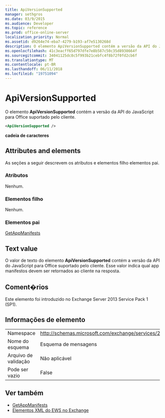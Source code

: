 ```yaml
---
title: ApiVersionSupported
manager: sethgros
ms.date: 03/9/2015
ms.audience: Developer
ms.topic: reference
ms.prod: office-online-server
localization_priority: Normal
ms.assetid: d9264e74-eba7-4279-b193-af7e5130268d
description: O elemento ApiVersionSupported contém a versão da API do JavaScript para Office suportado pelo cliente.
ms.openlocfilehash: 41c3eacff65d797dfe7e8b587c50c35d8938664f
ms.sourcegitcommit: 34041125dc8c5f993b21cebfc4f8b72f0fd2cb6f
ms.translationtype: MT
ms.contentlocale: pt-BR
ms.lasthandoff: 06/11/2018
ms.locfileid: "19751094"
---
```

# <a name="apiversionsupported"></a>ApiVersionSupported

O elemento **ApiVersionSupported** contém a versão da API do JavaScript para Office suportado pelo cliente. 
  
```XML
<ApiVersionSupported />
```

 **cadeia de caracteres**
## <a name="attributes-and-elements"></a>Attributes and elements

As seções a seguir descrevem os atributos e elementos filho elementos pai.
  
### <a name="attributes"></a>Atributos

Nenhum.
  
### <a name="child-elements"></a>Elementos filho

Nenhum.
  
### <a name="parent-elements"></a>Elementos pai

[GetAppManifests](getappmanifests.md)
  
## <a name="text-value"></a>Text value

O valor de texto do elemento **ApiVersionSupported** contém a versão da API do JavaScript para Office suportado pelo cliente. Esse valor indica qual app manifestos devem ser retornados ao cliente na resposta. 
  
## <a name="remarks"></a>Coment�rios

Este elemento foi introduzido no Exchange Server 2013 Service Pack 1 (SP1).
  
## <a name="element-information"></a>Informações de elemento

|||
|:-----|:-----|
|Namespace  <br/> | http://schemas.microsoft.com/exchange/services/2006/messages  <br/> |
|Nome do esquema  <br/> |Esquema de mensagens  <br/> |
|Arquivo de validação  <br/> |Não aplicável  <br/> |
|Pode ser vazio  <br/> |False  <br/> |
   
## <a name="see-also"></a>Ver também

- [GetAppManifests](getappmanifests.md)
- [Elementos XML do EWS no Exchange](ews-xml-elements-in-exchange.md)

